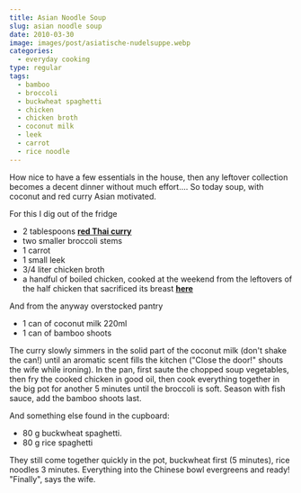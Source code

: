 ```yaml
---
title: Asian Noodle Soup
slug: asian noodle soup
date: 2010-03-30
image: images/post/asiatische-nudelsuppe.webp
categories: 
  - everyday cooking
type: regular
tags: 
  - bamboo
  - broccoli
  - buckwheat spaghetti
  - chicken
  - chicken broth
  - coconut milk
  - leek
  - carrot
  - rice noodle
---
```


How nice to have a few essentials in the house, then any leftover collection becomes a decent dinner without much effort.... So today soup, with coconut and red curry Asian motivated.

For this I dig out of the fridge

* 2 tablespoons **[red Thai curry](../red-curry-paste)**
* two smaller broccoli stems 
* 1 carrot 
* 1 small leek 
* 3/4 liter chicken broth 
* a handful of boiled chicken, cooked at the weekend from the leftovers of the half chicken that sacrificed its breast **[here](../almondized-chicken-breast-with-tomato-apricot-sugo)**

And from the anyway overstocked pantry

* 1 can of coconut milk 220ml 
* 1 can of bamboo shoots

The curry slowly simmers in the solid part of the coconut milk (don't shake the can!) until an aromatic scent fills the kitchen ("Close the door!" shouts the wife while ironing). In the pan, first saute the chopped soup vegetables, then fry the cooked chicken in good oil, then cook everything together in the big pot for another 5 minutes until the broccoli is soft. Season with fish sauce, add the bamboo shoots last.

And something else found in the cupboard:

* 80 g buckwheat spaghetti. 
* 80 g rice spaghetti

They still come together quickly in the pot, buckwheat first (5 minutes), rice noodles 3 minutes. Everything into the Chinese bowl evergreens and ready! "Finally", says the wife.
